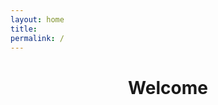 ```yaml
---
layout: home
title: 
permalink: /
---
```



<div style="text-align: center;">
  <h1>Welcome</h1>
</div>

